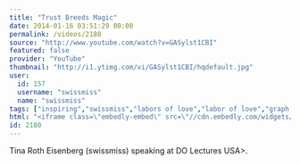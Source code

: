 ```yaml
---
title: "Trust Breeds Magic"
date: 2014-01-16 03:51:29 00:00
permalink: /videos/2180
source: "http://www.youtube.com/watch?v=GASylst1CBI"
featured: false
provider: "YouTube"
thumbnail: "http://i1.ytimg.com/vi/GASylst1CBI/hqdefault.jpg"
user:
  id: 157
  username: "swissmiss"
  name: "swissmiss"
tags: ["inspiring","swissmiss","labors of love","labor of love","graph design"]
html: "<iframe class=\"embedly-embed\" src=\"//cdn.embedly.com/widgets/media.html?src=http%3A%2F%2Fwww.youtube.com%2Fembed%2FGASylst1CBI%3Fwmode%3Dtransparent%26feature%3Doembed&url=http%3A%2F%2Fwww.youtube.com%2Fwatch%3Fv%3DGASylst1CBI&image=http%3A%2F%2Fi1.ytimg.com%2Fvi%2FGASylst1CBI%2Fhqdefault.jpg&key=950020ba825211e1a0764040d3dc5c07&type=text%2Fhtml&schema=youtube\" width=\"854\" height=\"480\" scrolling=\"no\" frameborder=\"0\" allowfullscreen></iframe>"
id: 2180
---
```


Tina Roth Eisenberg (swissmiss) speaking at DO Lectures USA>.